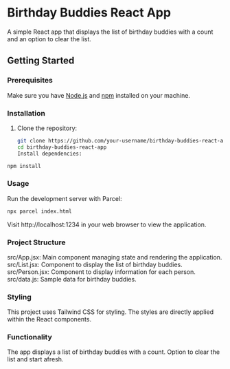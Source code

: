 # Birthday Buddies React App

A simple React app that displays the list of birthday buddies with a count and an option to clear the list.

## Getting Started

### Prerequisites

Make sure you have [Node.js](https://nodejs.org/) and [npm](https://www.npmjs.com/) installed on your machine.

### Installation

1. Clone the repository:

   ```bash
   git clone https://github.com/your-username/birthday-buddies-react-app.git
   cd birthday-buddies-react-app
   Install dependencies:
   ```

```bash
npm install
```

### Usage

Run the development server with Parcel:

```bash
npx parcel index.html
```

Visit http://localhost:1234 in your web browser to view the application.

### Project Structure

src/App.jsx: Main component managing state and rendering the application.
src/List.jsx: Component to display the list of birthday buddies.
src/Person.jsx: Component to display information for each person.
src/data.js: Sample data for birthday buddies.

### Styling

This project uses Tailwind CSS for styling. The styles are directly applied within the React components.

### Functionality

The app displays a list of birthday buddies with a count.
Option to clear the list and start afresh.

